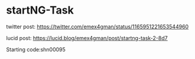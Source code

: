 # startNG-Task

twitter post: https://twitter.com/emex4gman/status/1165951221653544960

lucid post: https://lucid.blog/emex4gman/post/startng-task-2-8d7

Starting code:shn00095
